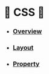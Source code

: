 # :star2: CSS :star2:

- ### [Overview](CSS/Overview.md)
- ### [Layout](CSS/Layout.md)
- ### [Property](CSS/Property.md)
